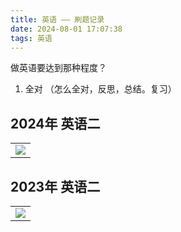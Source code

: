 ```yaml
---
title: 英语 —— 刷题记录 
date: 2024-08-01 17:07:38
tags: 英语
---
```



做英语要达到那种程度？

1. 全对 （怎么全对，反思，总结。复习）
## 2024年 英语二


| |
| :------ |
| ![](pic/English-2024-1.jpg) |

## 2023年 英语二

| |
| :------ |
| ![](pic/English-2023-1.jpg) |